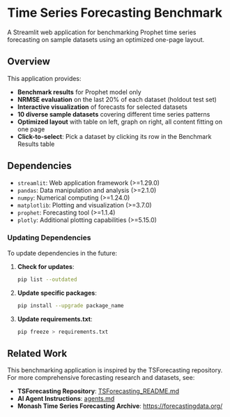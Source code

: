 # Time Series Forecasting Benchmark

A Streamlit web application for benchmarking Prophet time series forecasting on sample datasets using an optimized one-page layout.

## Overview

This application provides:
- **Benchmark results** for Prophet model only
- **NRMSE evaluation** on the last 20% of each dataset (holdout test set)
- **Interactive visualization** of forecasts for selected datasets
- **10 diverse sample datasets** covering different time series patterns
- **Optimized layout** with table on left, graph on right, all content fitting on one page
- **Click-to-select**: Pick a dataset by clicking its row in the Benchmark Results table

## Dependencies

- `streamlit`: Web application framework (>=1.29.0)
- `pandas`: Data manipulation and analysis (>=2.1.0)
- `numpy`: Numerical computing (>=1.24.0)
- `matplotlib`: Plotting and visualization (>=3.7.0)
- `prophet`: Forecasting tool (>=1.1.4)
- `plotly`: Additional plotting capabilities (>=5.15.0)

### Updating Dependencies

To update dependencies in the future:

1. **Check for updates**:
   ```bash
   pip list --outdated
   ```

2. **Update specific packages**:
   ```bash
   pip install --upgrade package_name
   ```

3. **Update requirements.txt**:
   ```bash
   pip freeze > requirements.txt
   ```

## Related Work

This benchmarking application is inspired by the TSForecasting repository. For more comprehensive forecasting research and datasets, see:
- **TSForecasting Repository**: [TSForecasting_README.md](TSForecasting_README.md)
- **AI Agent Instructions**: [agents.md](agents.md)
- **Monash Time Series Forecasting Archive**: https://forecastingdata.org/